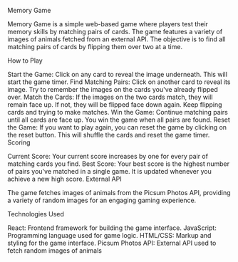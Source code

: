 Memory Game

Memory Game is a simple web-based game where players test their memory skills by matching pairs of cards. The game features a variety of images of animals fetched from an external API. The objective is to find all matching pairs of cards by flipping them over two at a time.

How to Play

Start the Game: Click on any card to reveal the image underneath. This will start the game timer.
Find Matching Pairs: Click on another card to reveal its image. Try to remember the images on the cards you've already flipped over.
Match the Cards: If the images on the two cards match, they will remain face up. If not, they will be flipped face down again. Keep flipping cards and trying to make matches.
Win the Game: Continue matching pairs until all cards are face up. You win the game when all pairs are found.
Reset the Game: If you want to play again, you can reset the game by clicking on the reset button. This will shuffle the cards and reset the game timer.
Scoring

Current Score: Your current score increases by one for every pair of matching cards you find.
Best Score: Your best score is the highest number of pairs you've matched in a single game. It is updated whenever you achieve a new high score.
External API

The game fetches images of animals from the Picsum Photos API, providing a variety of random images for an engaging gaming experience.

Technologies Used

React: Frontend framework for building the game interface.
JavaScript: Programming language used for game logic.
HTML/CSS: Markup and styling for the game interface.
Picsum Photos API: External API used to fetch random images of animals
